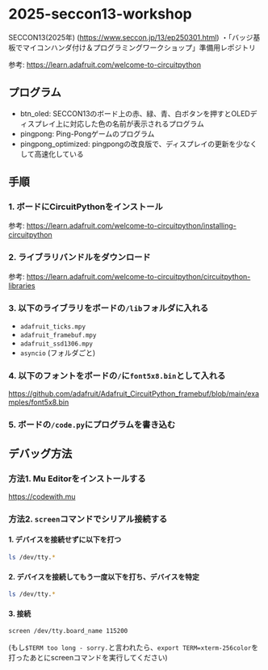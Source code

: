# 2025-seccon13-workshop
SECCON13(2025年) (https://www.seccon.jp/13/ep250301.html) ・「バッジ基板でマイコンハンダ付け＆プログラミングワークショップ」準備用レポジトリ

参考: https://learn.adafruit.com/welcome-to-circuitpython

## プログラム
- btn_oled: SECCON13のボード上の赤、緑、青、白ボタンを押すとOLEDディスプレイ上に対応した色の名前が表示されるプログラム
- pingpong: Ping-Pongゲームのプログラム
- pingpong_optimized: pingpongの改良版で、ディスプレイの更新を少なくして高速化している

## 手順
### 1. ボードにCircuitPythonをインストール
参考: https://learn.adafruit.com/welcome-to-circuitpython/installing-circuitpython

### 2. ライブラリバンドルをダウンロード 
参考: https://learn.adafruit.com/welcome-to-circuitpython/circuitpython-libraries

### 3. 以下のライブラリをボードの`/lib`フォルダに入れる 
- `adafruit_ticks.mpy` 
- `adafruit_framebuf.mpy` 
- `adafruit_ssd1306.mpy` 
- `asyncio` (フォルダごと)

### 4. 以下のフォントをボードの`/`に`font5x8.bin`として入れる
https://github.com/adafruit/Adafruit_CircuitPython_framebuf/blob/main/examples/font5x8.bin

### 5. ボードの`/code.py`にプログラムを書き込む

## デバッグ方法
### 方法1. Mu Editorをインストールする
https://codewith.mu

### 方法2. `screen`コマンドでシリアル接続する
#### 1. デバイスを接続せずに以下を打つ
```bash
ls /dev/tty.*
```
#### 2. デバイスを接続してもう一度以下を打ち、デバイスを特定
```bash
ls /dev/tty.*
```
#### 3. 接続
```bash
screen /dev/tty.board_name 115200
```
(もし`$TERM too long - sorry.`と言われたら、`export TERM=xterm-256color`を打ったあとにscreenコマンドを実行してください)